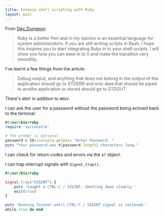 ```yaml
---
title: Enhance shell scripting with Ruby
layout: post
---
```


From [Dev_Dungeon](https://www.devdungeon.com/content/enhanced-shell-scripting-ruby):

> Ruby is a better Perl and in my opinion is an essential language for system administrators. If you are still writing scripts in Bash, I hope this inspires you to start integrating Ruby in to your shell scripts. I will show you how you can ease in to it and make the transition very smoothly.

I've learnt a few things from the article:

> Debug output, and anything that does not belong in the output of the application should go to STDERR and only data that should be piped to anothe application or stored should go to STDOUT

There's `ARGF` in addition to `ARGV`.

I can ask the user for a password without the password being echoed back to the terminal:

```ruby
#!/usr/bin/ruby
require 'io/console'

# The prompt is optional
password = IO::console.getpass "Enter Password: "
puts "Your password was #{password.length} characters long."
```

I can check for return codes and errors via the `$?` object.

I can trap interrupt signals with `Signal.trap()`.

```ruby
#!/usr/bin/ruby

Signal.trap("SIGINT") {
    puts 'Caught a CTRL-C / SIGINT. Shutting down cleanly.'
    exit(true)
}

puts 'Running forever until CTRL-C / SIGINT signal is recieved.'
while true do end
```
